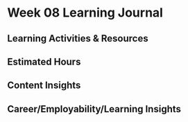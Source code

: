 # Week 08 Learning Journal

## Learning Activities & Resources



## Estimated Hours



## Content Insights



## Career/Employability/Learning Insights














